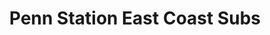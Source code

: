 ---
title: "Penn Station East Coast Subs"
url: /st-matthews/penn-station-east-coast-subs/
shop: shop
---